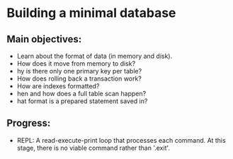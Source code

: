 # Building a minimal database

## Main objectives:
- Learn about the format of data (in memory and disk).
- How does it move from memory to disk?
- hy is there only one primary key per table?
- How does rolling back a transaction work?
- How are indexes formatted?
- hen and how does a full table scan happen?
- hat format is a prepared statement saved in?

## Progress:
- REPL: A read-execute-print loop that processes each command. At this stage, there is no viable command rather than '.exit'.